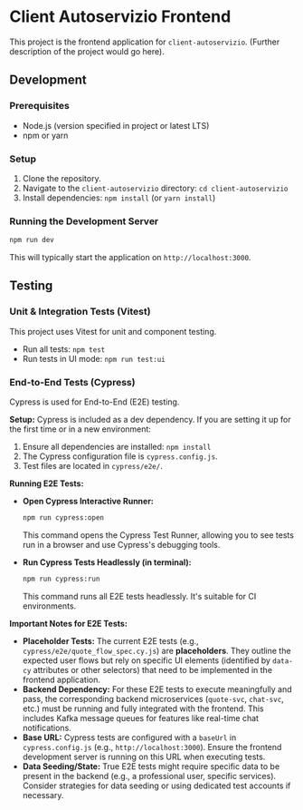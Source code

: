 # Client Autoservizio Frontend

This project is the frontend application for `client-autoservizio`.
(Further description of the project would go here).

## Development

### Prerequisites
- Node.js (version specified in project or latest LTS)
- npm or yarn

### Setup
1. Clone the repository.
2. Navigate to the `client-autoservizio` directory: `cd client-autoservizio`
3. Install dependencies: `npm install` (or `yarn install`)

### Running the Development Server
```bash
npm run dev
```
This will typically start the application on `http://localhost:3000`.

## Testing

### Unit & Integration Tests (Vitest)
This project uses Vitest for unit and component testing.
- Run all tests: `npm test`
- Run tests in UI mode: `npm run test:ui`

### End-to-End Tests (Cypress)

Cypress is used for End-to-End (E2E) testing.

**Setup:**
Cypress is included as a dev dependency. If you are setting it up for the first time or in a new environment:
1. Ensure all dependencies are installed: `npm install`
2. The Cypress configuration file is `cypress.config.js`.
3. Test files are located in `cypress/e2e/`.

**Running E2E Tests:**

-   **Open Cypress Interactive Runner:**
    ```bash
    npm run cypress:open
    ```
    This command opens the Cypress Test Runner, allowing you to see tests run in a browser and use Cypress's debugging tools.

-   **Run Cypress Tests Headlessly (in terminal):**
    ```bash
    npm run cypress:run
    ```
    This command runs all E2E tests headlessly. It's suitable for CI environments.

**Important Notes for E2E Tests:**

*   **Placeholder Tests:** The current E2E tests (e.g., `cypress/e2e/quote_flow_spec.cy.js`) are **placeholders**. They outline the expected user flows but rely on specific UI elements (identified by `data-cy` attributes or other selectors) that need to be implemented in the frontend application.
*   **Backend Dependency:** For these E2E tests to execute meaningfully and pass, the corresponding backend microservices (`quote-svc`, `chat-svc`, etc.) must be running and fully integrated with the frontend. This includes Kafka message queues for features like real-time chat notifications.
*   **Base URL:** Cypress tests are configured with a `baseUrl` in `cypress.config.js` (e.g., `http://localhost:3000`). Ensure the frontend development server is running on this URL when executing tests.
*   **Data Seeding/State:** True E2E tests might require specific data to be present in the backend (e.g., a professional user, specific services). Consider strategies for data seeding or using dedicated test accounts if necessary.
